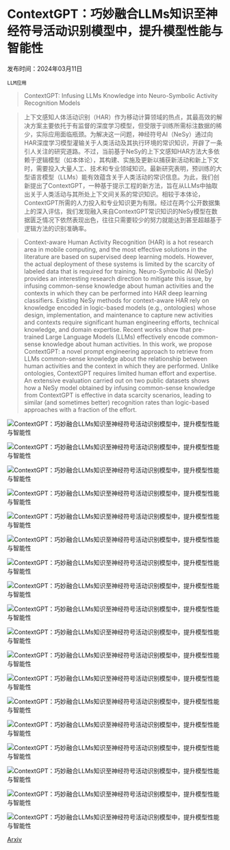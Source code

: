 # ContextGPT：巧妙融合LLMs知识至神经符号活动识别模型中，提升模型性能与智能性

发布时间：2024年03月11日

`LLM应用`

> ContextGPT: Infusing LLMs Knowledge into Neuro-Symbolic Activity Recognition Models

> 上下文感知人体活动识别（HAR）作为移动计算领域的热点，其最高效的解决方案主要依托于有监督的深度学习模型，但受限于训练所需标注数据的稀少，实际应用面临瓶颈。为解决这一问题，神经符号AI（NeSy）通过向HAR深度学习模型灌输关于人类活动及其执行环境的常识知识，开辟了一条引人关注的研究道路。不过，当前基于NeSy的上下文感知HAR方法大多依赖于逻辑模型（如本体论），其构建、实施及更新以捕获新活动和新上下文时，需要投入大量人工、技术和专业领域知识。最新研究表明，预训练的大型语言模型（LLMs）能有效蕴含关于人类活动的常识信息。为此，我们创新提出了ContextGPT，一种基于提示工程的新方法，旨在从LLMs中抽取出关于人类活动与其所处上下文间关系的常识知识。相较于本体论，ContextGPT所需的人力投入和专业知识更为有限。经过在两个公开数据集上的深入评估，我们发现融入来自ContextGPT常识知识的NeSy模型在数据匮乏情况下依然表现出色，往往只需要较少的努力就能达到甚至超越基于逻辑方法的识别准确率。

> Context-aware Human Activity Recognition (HAR) is a hot research area in mobile computing, and the most effective solutions in the literature are based on supervised deep learning models. However, the actual deployment of these systems is limited by the scarcity of labeled data that is required for training. Neuro-Symbolic AI (NeSy) provides an interesting research direction to mitigate this issue, by infusing common-sense knowledge about human activities and the contexts in which they can be performed into HAR deep learning classifiers. Existing NeSy methods for context-aware HAR rely on knowledge encoded in logic-based models (e.g., ontologies) whose design, implementation, and maintenance to capture new activities and contexts require significant human engineering efforts, technical knowledge, and domain expertise. Recent works show that pre-trained Large Language Models (LLMs) effectively encode common-sense knowledge about human activities. In this work, we propose ContextGPT: a novel prompt engineering approach to retrieve from LLMs common-sense knowledge about the relationship between human activities and the context in which they are performed. Unlike ontologies, ContextGPT requires limited human effort and expertise. An extensive evaluation carried out on two public datasets shows how a NeSy model obtained by infusing common-sense knowledge from ContextGPT is effective in data scarcity scenarios, leading to similar (and sometimes better) recognition rates than logic-based approaches with a fraction of the effort.

![ContextGPT：巧妙融合LLMs知识至神经符号活动识别模型中，提升模型性能与智能性](../../../paper_images/2403.06586/arch2.png)

![ContextGPT：巧妙融合LLMs知识至神经符号活动识别模型中，提升模型性能与智能性](../../../paper_images/2403.06586/x1.png)

![ContextGPT：巧妙融合LLMs知识至神经符号活动识别模型中，提升模型性能与智能性](../../../paper_images/2403.06586/x2.png)

![ContextGPT：巧妙融合LLMs知识至神经符号活动识别模型中，提升模型性能与智能性](../../../paper_images/2403.06586/x3.png)

![ContextGPT：巧妙融合LLMs知识至神经符号活动识别模型中，提升模型性能与智能性](../../../paper_images/2403.06586/x4.png)

![ContextGPT：巧妙融合LLMs知识至神经符号活动识别模型中，提升模型性能与智能性](../../../paper_images/2403.06586/x5.png)

![ContextGPT：巧妙融合LLMs知识至神经符号活动识别模型中，提升模型性能与智能性](../../../paper_images/2403.06586/symbolicfeatures.png)

![ContextGPT：巧妙融合LLMs知识至神经符号活动识别模型中，提升模型性能与智能性](../../../paper_images/2403.06586/tool.png)

![ContextGPT：巧妙融合LLMs知识至神经符号活动识别模型中，提升模型性能与智能性](../../../paper_images/2403.06586/plot_domino.png)

![ContextGPT：巧妙融合LLMs知识至神经符号活动识别模型中，提升模型性能与智能性](../../../paper_images/2403.06586/plot_extrasensory.png)

![ContextGPT：巧妙融合LLMs知识至神经符号活动识别模型中，提升模型性能与智能性](../../../paper_images/2403.06586/domino_boxplot.png)

![ContextGPT：巧妙融合LLMs知识至神经符号活动识别模型中，提升模型性能与智能性](../../../paper_images/2403.06586/extrasensory_boxplot.png)

![ContextGPT：巧妙融合LLMs知识至神经符号活动识别模型中，提升模型性能与智能性](../../../paper_images/2403.06586/domino_10.png)

![ContextGPT：巧妙融合LLMs知识至神经符号活动识别模型中，提升模型性能与智能性](../../../paper_images/2403.06586/extrasensory_10.png)

![ContextGPT：巧妙融合LLMs知识至神经符号活动识别模型中，提升模型性能与智能性](../../../paper_images/2403.06586/domino_50.png)

![ContextGPT：巧妙融合LLMs知识至神经符号活动识别模型中，提升模型性能与智能性](../../../paper_images/2403.06586/extrasensory_50.png)

![ContextGPT：巧妙融合LLMs知识至神经符号活动识别模型中，提升模型性能与智能性](../../../paper_images/2403.06586/domino_inclusion.png)

![ContextGPT：巧妙融合LLMs知识至神经符号活动识别模型中，提升模型性能与智能性](../../../paper_images/2403.06586/extrasensory_inclusion.png)

[Arxiv](https://arxiv.org/abs/2403.06586)